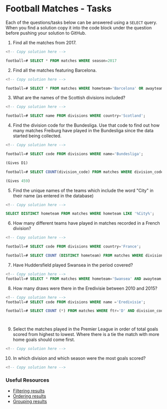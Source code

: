 # Football Matches - Tasks

Each of the questions/tasks below can be answered using a `SELECT` query. When you find a solution copy it into the code block under the question before pushing your solution to GitHub.

1) Find all the matches from 2017.

```sql
<!-- Copy solution here -->

football=# SELECT * FROM matches WHERE season=2017


```

2) Find all the matches featuring Barcelona.

```sql
<!-- Copy solution here -->

football=# SELECT * FROM matches WHERE hometeam='Barcelona' OR awayteam ='Barcelona';


```

3) What are the names of the Scottish divisions included?

```sql
<!-- Copy solution here -->

football=# SELECT name FROM divisions WHERE country='Scotland';


```

4) Find the division code for the Bundesliga. Use that code to find out how many matches Freiburg have played in the Bundesliga since the data started being collected.

```sql
<!-- Copy solution here -->

football=# SELECT code FROM divisions WHERE name='Bundesliga';

(Gives D1)

football=# SELECT COUNT(division_code) FROM matches WHERE division_code='D1' AND hometeam='Freiburg' OR awayteam='Freiburg'

(Gives 459)

```

5) Find the unique names of the teams which include the word "City" in their name (as entered in the database)

```sql
<!-- Copy solution here -->

SELECT DISTINCT hometeam FROM matches WHERE hometeam LIKE '%City%';


```

6) How many different teams have played in matches recorded in a French division?

```sql
<!-- Copy solution here -->

football=# SELECT code FROM divisions WHERE country='France';

football=# SELECT COUNT (DISTINCT hometeam) FROM matches WHERE division_code='F1' OR division_code='F2';

```

7) Have Huddersfield played Swansea in the period covered?

```sql
<!-- Copy solution here -->
football=# SELECT * FROM matches WHERE hometeam='Swansea' AND awayteam ='Huddersfield' OR hometeam ='Huddersfield' AND awayteam ='Swansea';


```

8) How many draws were there in the Eredivisie between 2010 and 2015?

```sql
<!-- Copy solution here -->
football=# SELECT code FROM divisions WHERE name ='Eredivisie';

football=# SELECT COUNT (*) FROM matches WHERE ftr='D' AND division_code='N1' AND season BETWEEN 2010 AND 2015;




```

9) Select the matches played in the Premier League in order of total goals scored from highest to lowest. Where there is a tie the match with more home goals should come first.

```sql
<!-- Copy solution here -->


```

10) In which division and which season were the most goals scored?

```sql
<!-- Copy solution here -->


```

### Useful Resources

- [Filtering results](https://www.w3schools.com/sql/sql_where.asp)
- [Ordering results](https://www.w3schools.com/sql/sql_orderby.asp)
- [Grouping results](https://www.w3schools.com/sql/sql_groupby.asp)
